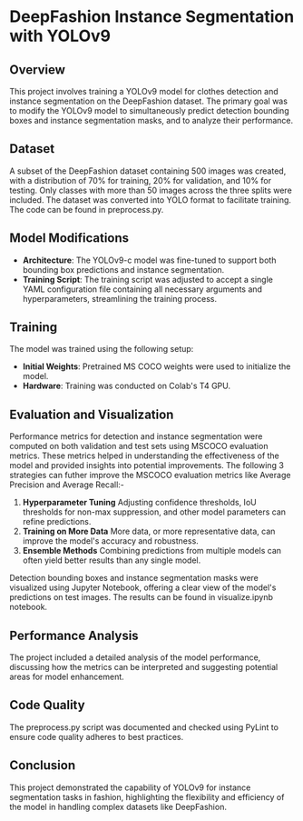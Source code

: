 # DeepFashion Instance Segmentation with YOLOv9

## Overview
This project involves training a YOLOv9 model for clothes detection and instance segmentation on the DeepFashion dataset. The primary goal was to modify the YOLOv9 model to simultaneously predict detection bounding boxes and instance segmentation masks, and to analyze their performance.

## Dataset
A subset of the DeepFashion dataset containing 500 images was created, with a distribution of 70% for training, 20% for validation, and 10% for testing. Only classes with more than 50 images across the three splits were included. The dataset was converted into YOLO format to facilitate training. The code can be found in preprocess.py.

## Model Modifications
- **Architecture**: The YOLOv9-c model was fine-tuned to support both bounding box predictions and instance segmentation.
- **Training Script**: The training script was adjusted to accept a single YAML configuration file containing all necessary arguments and hyperparameters, streamlining the training process.

## Training
The model was trained using the following setup:
- **Initial Weights**: Pretrained MS COCO weights were used to initialize the model.
- **Hardware**: Training was conducted on Colab's T4 GPU.

## Evaluation and Visualization
Performance metrics for detection and instance segmentation were computed on both validation and test sets using MSCOCO evaluation metrics. These metrics helped in understanding the effectiveness of the model and provided insights into potential improvements. The following 3 strategies can futher improve the MSCOCO evaluation metrics like Average Precision and Average Recall:-

1. **Hyperparameter Tuning**
Adjusting confidence thresholds, IoU thresholds for non-max suppression, and other model parameters can refine predictions.
2. **Training on More Data**
More data, or more representative data, can improve the model's accuracy and robustness.
3. **Ensemble Methods**
Combining predictions from multiple models can often yield better results than any single model.

Detection bounding boxes and instance segmentation masks were visualized using Jupyter Notebook, offering a clear view of the model's predictions on test images. The results can be found in visualize.ipynb notebook.

## Performance Analysis
The project included a detailed analysis of the model performance, discussing how the metrics can be interpreted and suggesting potential areas for model enhancement.

## Code Quality
The preprocess.py script was documented and checked using PyLint to ensure code quality adheres to best practices.

## Conclusion
This project demonstrated the capability of YOLOv9 for instance segmentation tasks in fashion, highlighting the flexibility and efficiency of the model in handling complex datasets like DeepFashion.